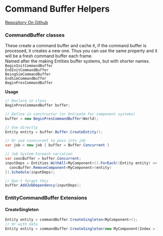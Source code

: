 
# Command Buffer Helpers

[Repository On Github](https://github.com/Sibz/Com.Sibz.CommandBufferHelpers)

### CommandBuffer classes
These create a command buffer and cache it, if the command buffer is processed, it creates a new one. 
Thus you can use the same property and it will be a fresh command buffer each frame.  
Named after the making Entities buffer systems, but with shorter names.  
`BeginInitCommandBuffer`  
`EndInitCommandBuffer`  
`BeingSimCommandBuffer`  
`EndSimCommandBuffer`  
`BeginPresCommandBuffer`

**Usage**  
```c#
// Declare in class
BeginPresCommandBuffer buffer;

// Define in constructor (or OnCreate for component systems)
buffer = new BeginPresCommandBuffer(World);
```
```c#
// Use directly
Entity entity = buffer.Buffer.CreateEntity();
```
```c#
// Or use conncurent to pass into job
var job = new job { buffer = Buffer.Concurrent }

// Job System Foreach variation
var concBuffer = buffer.Concurrent;
inputDeps = Entities.WithAll<MyComponent>().ForEach((Entity entity) => {
  concBuffer.RemoveComponent<MyComponent>(entity)
}).Schedule(inputDeps);

// Don't forget this
buffer.AddJobDependency(inputDeps);
```

### EntityCommandBuffer Extensions
#### CreateSingleton
```c#
Entity entity = commandBuffer.CreateSingleton<MyComponent>();
// Or with data
Entity entity = commandBuffer.CreateSingleton(new MyComponent{Index = 1});
```
